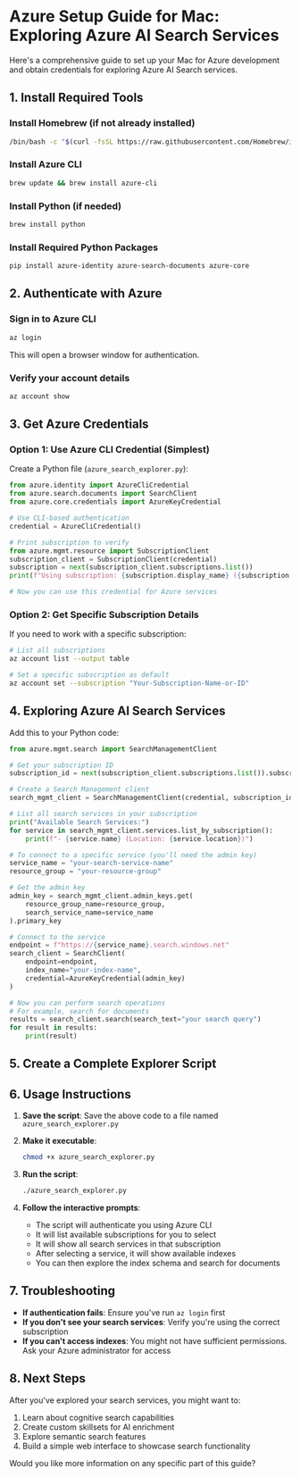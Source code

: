 # Azure Setup Guide for Mac: Exploring Azure AI Search Services

Here's a comprehensive guide to set up your Mac for Azure development and obtain credentials for exploring Azure AI Search services.

## 1. Install Required Tools

### Install Homebrew (if not already installed)
```bash
/bin/bash -c "$(curl -fsSL https://raw.githubusercontent.com/Homebrew/install/HEAD/install.sh)"
```

### Install Azure CLI
```bash
brew update && brew install azure-cli
```

### Install Python (if needed)
```bash
brew install python
```

### Install Required Python Packages
```bash
pip install azure-identity azure-search-documents azure-core
```

## 2. Authenticate with Azure

### Sign in to Azure CLI
```bash
az login
```
This will open a browser window for authentication.

### Verify your account details
```bash
az account show
```

## 3. Get Azure Credentials

### Option 1: Use Azure CLI Credential (Simplest)

Create a Python file (`azure_search_explorer.py`):

```python
from azure.identity import AzureCliCredential
from azure.search.documents import SearchClient
from azure.core.credentials import AzureKeyCredential

# Use CLI-based authentication
credential = AzureCliCredential()

# Print subscription to verify
from azure.mgmt.resource import SubscriptionClient
subscription_client = SubscriptionClient(credential)
subscription = next(subscription_client.subscriptions.list())
print(f"Using subscription: {subscription.display_name} ({subscription.subscription_id})")

# Now you can use this credential for Azure services
```

### Option 2: Get Specific Subscription Details

If you need to work with a specific subscription:

```bash
# List all subscriptions
az account list --output table

# Set a specific subscription as default
az account set --subscription "Your-Subscription-Name-or-ID"
```

## 4. Exploring Azure AI Search Services

Add this to your Python code:

```python
from azure.mgmt.search import SearchManagementClient

# Get your subscription ID
subscription_id = next(subscription_client.subscriptions.list()).subscription_id

# Create a Search Management client
search_mgmt_client = SearchManagementClient(credential, subscription_id)

# List all search services in your subscription
print("Available Search Services:")
for service in search_mgmt_client.services.list_by_subscription():
    print(f"- {service.name} (Location: {service.location})")

# To connect to a specific service (you'll need the admin key)
service_name = "your-search-service-name"
resource_group = "your-resource-group"

# Get the admin key
admin_key = search_mgmt_client.admin_keys.get(
    resource_group_name=resource_group,
    search_service_name=service_name
).primary_key

# Connect to the service
endpoint = f"https://{service_name}.search.windows.net"
search_client = SearchClient(
    endpoint=endpoint,
    index_name="your-index-name",
    credential=AzureKeyCredential(admin_key)
)

# Now you can perform search operations
# For example, search for documents
results = search_client.search(search_text="your search query")
for result in results:
    print(result)
```

## 5. Create a Complete Explorer Script

## 6. Usage Instructions

1. **Save the script**: Save the above code to a file named `azure_search_explorer.py`

2. **Make it executable**:
   ```bash
   chmod +x azure_search_explorer.py
   ```

3. **Run the script**:
   ```bash
   ./azure_search_explorer.py
   ```

4. **Follow the interactive prompts**:
   - The script will authenticate you using Azure CLI
   - It will list available subscriptions for you to select
   - It will show all search services in that subscription
   - After selecting a service, it will show available indexes
   - You can then explore the index schema and search for documents

## 7. Troubleshooting

- **If authentication fails**: Ensure you've run `az login` first
- **If you don't see your search services**: Verify you're using the correct subscription
- **If you can't access indexes**: You might not have sufficient permissions. Ask your Azure administrator for access

## 8. Next Steps

After you've explored your search services, you might want to:

1. Learn about cognitive search capabilities
2. Create custom skillsets for AI enrichment
3. Explore semantic search features
4. Build a simple web interface to showcase search functionality

Would you like more information on any specific part of this guide?